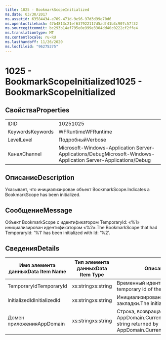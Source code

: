 ```yaml
---
title: 1025 - BookmarkScopeInitialized
ms.date: 03/30/2017
ms.assetid: 63584434-e709-471d-9e96-97d3d99e70d6
ms.openlocfilehash: 47b4813c21ef637922117d5adf41b3c907c57f32
ms.sourcegitcommit: bc293b14af795e0e999e3304dd40c0222cf2ffe4
ms.translationtype: MT
ms.contentlocale: ru-RU
ms.lasthandoff: 11/26/2020
ms.locfileid: "96275275"
---
```

# <a name="1025---bookmarkscopeinitialized"></a><span data-ttu-id="00a1b-102">1025 - BookmarkScopeInitialized</span><span class="sxs-lookup"><span data-stu-id="00a1b-102">1025 - BookmarkScopeInitialized</span></span>

## <a name="properties"></a><span data-ttu-id="00a1b-103">Свойства</span><span class="sxs-lookup"><span data-stu-id="00a1b-103">Properties</span></span>  
  
|||  
|-|-|  
|<span data-ttu-id="00a1b-104">ID</span><span class="sxs-lookup"><span data-stu-id="00a1b-104">ID</span></span>|<span data-ttu-id="00a1b-105">1025</span><span class="sxs-lookup"><span data-stu-id="00a1b-105">1025</span></span>|  
|<span data-ttu-id="00a1b-106">Keywords</span><span class="sxs-lookup"><span data-stu-id="00a1b-106">Keywords</span></span>|<span data-ttu-id="00a1b-107">WFRuntime</span><span class="sxs-lookup"><span data-stu-id="00a1b-107">WFRuntime</span></span>|  
|<span data-ttu-id="00a1b-108">Level</span><span class="sxs-lookup"><span data-stu-id="00a1b-108">Level</span></span>|<span data-ttu-id="00a1b-109">Подробный</span><span class="sxs-lookup"><span data-stu-id="00a1b-109">Verbose</span></span>|  
|<span data-ttu-id="00a1b-110">Канал</span><span class="sxs-lookup"><span data-stu-id="00a1b-110">Channel</span></span>|<span data-ttu-id="00a1b-111">Microsoft-Windows-Application Server-Applications/Debug</span><span class="sxs-lookup"><span data-stu-id="00a1b-111">Microsoft-Windows-Application Server-Applications/Debug</span></span>|  
  
## <a name="description"></a><span data-ttu-id="00a1b-112">Описание</span><span class="sxs-lookup"><span data-stu-id="00a1b-112">Description</span></span>  

 <span data-ttu-id="00a1b-113">Указывает, что инициализирован объект BookmarkScope.</span><span class="sxs-lookup"><span data-stu-id="00a1b-113">Indicates a BookmarkScope has been initialized.</span></span>  
  
## <a name="message"></a><span data-ttu-id="00a1b-114">Сообщение</span><span class="sxs-lookup"><span data-stu-id="00a1b-114">Message</span></span>  

 <span data-ttu-id="00a1b-115">Объект BookmarkScope с идентификатором TemporaryId: «%1» инициализирован идентификатором «%2».</span><span class="sxs-lookup"><span data-stu-id="00a1b-115">The BookmarkScope that had TemporaryId: '%1' has been initialized with Id: '%2'.</span></span>  
  
## <a name="details"></a><span data-ttu-id="00a1b-116">Сведения</span><span class="sxs-lookup"><span data-stu-id="00a1b-116">Details</span></span>  
  
|<span data-ttu-id="00a1b-117">Имя элемента данных</span><span class="sxs-lookup"><span data-stu-id="00a1b-117">Data Item Name</span></span>|<span data-ttu-id="00a1b-118">Тип элемента данных</span><span class="sxs-lookup"><span data-stu-id="00a1b-118">Data Item Type</span></span>|<span data-ttu-id="00a1b-119">Описание</span><span class="sxs-lookup"><span data-stu-id="00a1b-119">Description</span></span>|  
|--------------------|--------------------|-----------------|  
|<span data-ttu-id="00a1b-120">TemporaryId</span><span class="sxs-lookup"><span data-stu-id="00a1b-120">TemporaryId</span></span>|<span data-ttu-id="00a1b-121">xs:string</span><span class="sxs-lookup"><span data-stu-id="00a1b-121">xs:string</span></span>|<span data-ttu-id="00a1b-122">Временный идентификатор закладки.</span><span class="sxs-lookup"><span data-stu-id="00a1b-122">The temporary id of the bookmark.</span></span>|  
|<span data-ttu-id="00a1b-123">InitializedId</span><span class="sxs-lookup"><span data-stu-id="00a1b-123">InitializedId</span></span>|<span data-ttu-id="00a1b-124">xs:string</span><span class="sxs-lookup"><span data-stu-id="00a1b-124">xs:string</span></span>|<span data-ttu-id="00a1b-125">Инициализированный идентификатор закладки.</span><span class="sxs-lookup"><span data-stu-id="00a1b-125">The initialized id of the bookmark.</span></span>|  
|<span data-ttu-id="00a1b-126">Домен приложения</span><span class="sxs-lookup"><span data-stu-id="00a1b-126">AppDomain</span></span>|<span data-ttu-id="00a1b-127">xs:string</span><span class="sxs-lookup"><span data-stu-id="00a1b-127">xs:string</span></span>|<span data-ttu-id="00a1b-128">Строка, возвращаемая AppDomain.CurrentDomain.FriendlyName.</span><span class="sxs-lookup"><span data-stu-id="00a1b-128">The string returned by AppDomain.CurrentDomain.FriendlyName.</span></span>|
